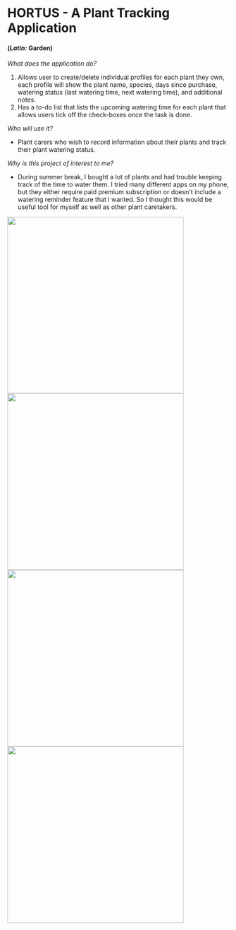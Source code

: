 # HORTUS - A Plant Tracking Application
#### (*Latin:* Garden)


*What does the application do?*
1) Allows user to create/delete individual profiles for each plant they own, 
each profile will show the plant name, species, days since purchase, watering status
   (last watering time, next watering time), and additional notes.
2) Has a to-do list that lists the upcoming watering time for each plant that allows 
users tick off the check-boxes once the task is done.


*Who will use it?*

 - Plant carers who wish to record information about their plants and 
track their plant watering status.


*Why is this project of interest to me?*

- During summer break, I bought a lot of plants and had trouble keeping track of the time to water them. 
I tried many different apps on my phone, but they either require paid premium subscription
or doesn't include a watering reminder feature that I wanted. So I thought this would be useful tool for 
myself as well as other plant caretakers.

<img src="https://github.com/lhan0903/HortusApp/blob/master/images/demo1.png?raw=true" width=400px>
<img src="https://github.com/lhan0903/HortusApp/blob/master/images/demo2.png?raw=true" width=400px>
<img src="https://github.com/lhan0903/HortusApp/blob/master/images/demo3.png?raw=true" width=400px>
<img src="https://github.com/lhan0903/HortusApp/blob/master/images/demo4.png?raw=true" width=400px>

